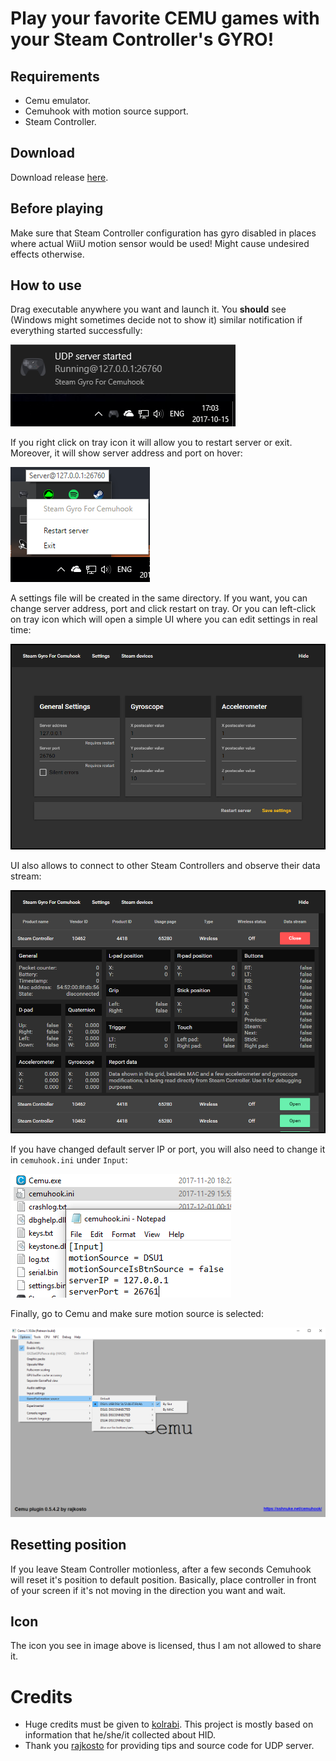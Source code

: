# Play your favorite CEMU games with your Steam Controller's GYRO!

## Requirements

* Cemu emulator.
* Cemuhook with motion source support.
* Steam Controller.

## Download

Download release [here](https://github.com/FrogTheFrog/steam-gyro-for-cemuhook/releases).

## Before playing  

Make sure that Steam Controller configuration has gyro disabled in places where actual WiiU motion sensor would be used! Might cause undesired effects otherwise.

## How to use

Drag executable anywhere you want and launch it. You **should** see (Windows might sometimes decide not to show it) similar notification if everything started successfully:

![notification-example](./assets/notification-example.png "Notification example")

If you right click on tray icon it will allow you to restart server or exit. Moreover, it will show server address and port on hover:

![tray-example](./assets/tray.png "Tray example")

A settings file will be created in the same directory. If you want, you can change server address, port and click restart on tray. Or you can left-click on tray icon which will open a simple UI where you can edit settings in real time:

![ui-settings](./assets/ui-settings.png "UI-settings example")

UI also allows to connect to other Steam Controllers and observe their data stream:

![ui-devices](./assets/ui-devices.png "UI-devices example")

If you have changed default server IP or port, you will also need to change it in `cemuhook.ini` under `Input`:

![cemuhook-ini-change](./assets/cemuhook-ini-change.png "Cemuhook ini example")

Finally, go to Cemu and make sure motion source is selected:

![cemu-example](./assets/cemu-example.png "Cemu example")

## Resetting position

If you leave Steam Controller motionless, after a few seconds Cemuhook will reset it's position to default position. Basically, place controller in front of your screen if it's not moving in the direction you want and wait.

## Icon

The icon you see in image above is licensed, thus I am not allowed to share it.

# Credits

* Huge credits must be given to [kolrabi](https://github.com/kolrabi/steamcontroller). This project is mostly based on information that he/she/it collected about HID.
* Thank you [rajkosto](https://github.com/rajkosto/DS4Windows) for providing tips and source code for UDP server.
